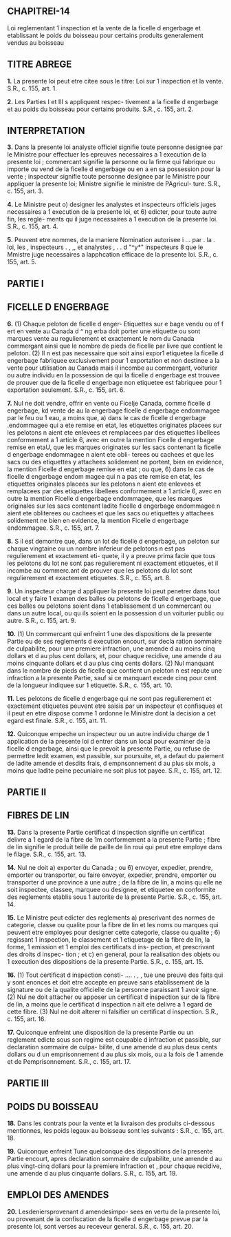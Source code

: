 
## CHAPITREI-14
Loi reglementant 1 inspection et la vente de
la ficelle d engerbage et etablissant le
poids du boisseau pour certains produits
generalement vendus au boisseau

## TITRE ABREGE

**1.** La presente loi peut etre citee sous le
titre: Loi sur 1 inspection et la vente. S.R., c.
155, art. 1.

**2.** Les Parties I et III s appliquent respec-
tivement a la ficelle d engerbage et au poids
du boisseau pour certains produits. S.R., c.
155, art. 2.

## INTERPRETATION

**3.** Dans la presente loi
analyste officiel signifie toute personne
designee par le Ministre pour effectuer les
epreuves necessaires a 1 execution de la
presente loi ;
commercant signifie la personne ou la firme
qui fabrique ou importe ou vend de la
ficelle d engerbage ou en a en sa possession
pour la vente ;
inspecteur signifie toute personne designee
par le Ministre pour appliquer la presente
loi;
Ministre signifie le ministre de PAgricul-
ture. S.R., c. 155, art. 3.

**4.** Le Ministre peut
o) designer les analystes et inspecteurs
officiels juges necessaires a 1 execution de
la presente loi, et
6) edicter, pour toute autre fin, les regle-
ments qu il juge necessaires a 1 execution
de la presente loi. S.R., c. 155, art. 4.

**5.** Peuvent etre nommes, de la maniere Nomination
autorisee i ... par . la . loi, les , inspecteurs . , ,, et analystes , . . d "^y*" inspecteurs 8
que le Mmistre juge necessaires a lapphcation
efficace de la presente loi. S.R., c. 155, art. 5.

## PARTIE I

## FICELLE D ENGERBAGE

**6.** (1) Chaque peloton de ficelle d enger- Etiquettes sur
e
bage vendu ou of f ert en vente au Canada d ^ ng erba
doit porter une etiquette ou sont marques vente au
regulierement et exactement le nom du Canada
commergant ainsi que le nombre de pieds de
ficelle par livre que contient le peloton.
(2) II n est pas necessaire que soit ainsi
expor1
etiquetee la ficelle d engerbage fabriquee
exclusivement pour 1 exportation et non
destinee a la vente pour utilisation au Canada
mais il incombe au commergant, voiturier ou
autre individu en la possession de qui la
ficelle d engerbage est trouvee de prouver que
de la ficelle d engerbage non etiquetee est
fabriquee pour 1 exportation seulement. S.R.,
c. 155, art. 6.

**7.** Nul ne doit vendre, offrir en vente ou Ficelje
Canada, comme ficelle d engerbage, kd vente de au la engerbage
ficelle d engerbage endommagee par le feu ou
1 eau, a moins que,
a) dans le cas de ficelle d engerbage
.endommagee qui a ete remise en etat, les
etiquettes originates placees sur les pelotons
n aient ete enlevees et remplacees par des
etiquettes libellees conformement a 1 article
6, avec en outre la mention Ficelle
d engerbage remise en etaU, que les marques
originates sur les sacs contenant la ficelle
d engerbage endommagee n aient ete obli-
terees ou cachees et que les sacs ou des
etiquettes y attachees solidement ne portent,
bien en evidence, la mention Ficelle
d engerbage remise en etat ; ou que,
6) dans le cas de ficelle d engerbage endom
magee qui n a pas ete remise en etat, les
etiquettes originales placees sur les pelotons
n aient ete enlevees et remplacees par des
etiquettes libellees conformement a 1 article
6, avec en outre la mention Ficelle
d engerbage endommagee, que les marques
originales sur les sacs contenant ladite
ficelle d engerbage endommagee n aient ete
obliterees ou cachees et que les sacs ou
etiquettes y attachees solidement ne
bien en evidence, la mention Ficelle
d engerbage endommagee. S.R., c. 155,
art. 7.

**8.** S il est demontre que, dans un lot de
ficelle d engerbage, un peloton sur chaque
vingtaine ou un nombre inferieur de pelotons
n est pas regulierement et exactement eti-
quete, il y a preuve prima facie que tous les
pelotons du lot ne sont pas regulierement ni
exactement etiquetes, et il incombe au
commerc.ant de prouver que les pelotons du
lot sont regulierement et exactement etiquetes.
S.R., c. 155, art. 8.

**9.** Un inspecteur charge d appliquer la
presente loi peut penetrer dans tout local et
y faire 1 examen des balles ou pelotons de
ficelle d engerbage, que ces balles ou pelotons
soient dans 1 etablissement d un commercant
ou dans un autre local, ou qu ils soient en la
possession d un voiturier public ou autre.
S.R., c. 155, art. 9.

**10.** (1) Un commercant qui enfreint 1 une
des dispositions de la presente Partie ou de
ses reglements d execution encourt, sur decla
ration sommaire de culpabilite, pour une
premiere infraction, une amende d au moins
cinq dollars et d au plus cent dollars, et, pour
chaque recidive, une amende d au moins
cinquante dollars et d au plus cinq cents
dollars.
(2) Nul manquant dans le nombre de pieds
de ficelle que contient un peloton n est repute
une infraction a la presente Partie, sauf si ce
manquant excede cinq pour cent de la
longueur indiquee sur 1 etiquette. S.R., c. 155,
art. 10.

**11.** Les pelotons de ficelle d engerbage qui
ne sont pas regulierement et exactement
etiquetes peuvent etre saisis par un inspecteur
et confisques et il peut en etre dispose comme
1 ordonne le Ministre dont la decision a cet
egard est finale. S.R., c. 155, art. 11.

**12.** Quiconque empeche un inspecteur ou
un autre individu charge de 1 application de
la presente loi d entrer dans un local pour
examiner de la ficelle d engerbage, ainsi que
le prevoit la presente Partie, ou refuse de
permettre ledit examen, est passible, sur
poursuite, et, a defaut du paiement de ladite
amende et desdits frais, d empnsonnement
d au plus six mois, a moins que ladite peine
pecuniaire ne soit plus tot payee. S.R., c. 155,
art. 12.

## PARTIE II

## FIBRES DE LIN

**13.** Dans la presente Partie
certificat d inspection signifie un certificat
delivre a 1 egard de la fibre de 1m
conformement a la presente Partie ;
fibre de lin signifie le produit teille de
paille de lin roui qui peut etre employe
dans le filage. S.R., c. 155, art. 13.

**14.** Nul ne doit
a) exporter du Canada ; ou
6) envoyer, expedier, prendre, emporter ou
transporter, ou faire envoyer, expedier,
prendre, emporter ou transporter d une
province a une autre ;
de la fibre de lin, a moins qu elle ne soit
inspectee, classee, marquee ou designee, et
etiquetee en conformite des reglements etablis
sous 1 autorite de la presente Partie. S.R., c.
155, art. 14.

**15.** Le Ministre peut edicter des reglements
a) prescrivant des normes de categorie,
classe ou qualite pour la fibre de lin et les
noms ou marques qui peuvent etre employes
pour designer cette categorie, classe ou
qualite ;
6) regissant 1 inspection, le classement et
1 etiquetage de la fibre de lin, la forme,
1 emission et 1 emploi des certificats d ins-
pection, et prescrivant des droits d inspec-
tion ; et
c) en general, pour la realisation des objets
ou 1 execution des dispositions de la presente
Partie. S.R., c. 155, art. 15.

**16.** (1) Tout certificat d inspection consti-
.... . , ,
tue une preuve des faits qui y sont enonces et
doit etre accepte en preuve sans etablissement
de la signature ou de la qualite officielle de
la personne paraissant 1 avoir signe.
(2) Nul ne doit attacher ou apposer un
certificat d inspection sur de la fibre de lin, a
moins que le certificat d inspection n ait ete
delivre a 1 egard de cette fibre.
(3) Nul ne doit alterer ni falsifier un
certificat d inspection. S.R., c. 155, art. 16.

**17.** Quiconque enfreint une disposition de
la presente Partie ou un reglement edicte sous
son regime est coupable d infraction et
passible, sur declaration sommaire de culpa-
bilite, d une amende d au plus deux cents
dollars ou d un emprisonnement d au plus six
mois, ou a la fois de 1 amende et de
Pemprisonnement. S.R., c. 155, art. 17.

## PARTIE III

## POIDS DU BOISSEAU

**18.** Dans les contrats pour la vente et la
livraison des produits ci-dessous mentionnes,
les poids legaux au boisseau sont les suivants :
S.R., c. 155, art. 18.

**19.** Quiconque enfreint Tune quelconque
des dispositions de la presente Partie encourt,
apres declaration sommaire de culpabilite,
une amende d au plus vingt-cinq dollars pour
la premiere infraction et , pour chaque recidive,
une amende d au plus cinquante dollars. S.R.,
c. 155, art. 19.

## EMPLOI DES AMENDES

**20.** Lesdeniersprovenant d amendesimpo-
sees en vertu de la presente loi, ou provenant
de la confiscation de la ficelle d engerbage
prevue par la presente loi, sont verses au
receveur general. S.R., c. 155, art. 20.
